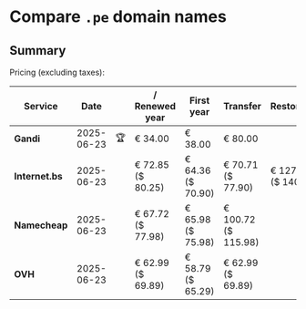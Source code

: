 # Compare `.pe` domain names

## Summary

Pricing (excluding taxes):

| Service | Date |  | / Renewed year | First year | Transfer | Restoration |
|--|--|--|--|--|--|--|
| **Gandi** | 2025-06-23 | 🏆 | € 34.00 | € 38.00 | € 80.00 |  |
| **Internet.bs** | 2025-06-23 |  | € 72.85<br>($ 80.25) | € 64.36<br>($ 70.90) | € 70.71<br>($ 77.90) | € 127.35<br>($ 140.25) |
| **Namecheap** | 2025-06-23 |  | € 67.72<br>($ 77.98) | € 65.98<br>($ 75.98) | € 100.72<br>($ 115.98) |  |
| **OVH** | 2025-06-23 |  | € 62.99<br>($ 69.89) | € 58.79<br>($ 65.29) | € 62.99<br>($ 69.89) |  |
